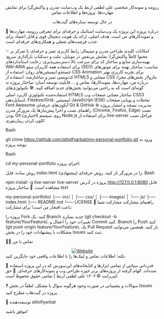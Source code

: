 <div align="center">
رزومه و نمونه‌کار شخصی علی لطفی اربط
یک وب‌سایت مدرن و واکنش‌گرا برای نمایش مهارت‌ها، پروژه‌ها و اطلاعات تماس

در حال توسعه
ستاره‌های گیت‌هاب

</div>
🎯 درباره پروژه
این پروژه یک وب‌سایت استاتیک و حرفه‌ای برای معرفی رزومه، مهارت‌ها و نمونه‌کارهای من است. هدف اصلی، ارائه یک هویت دیجیتال قوی و قابل اعتماد برای جذب فرصت‌های شغلی و همکاری‌های حرفه‌ای است.

✨ امکانات کلیدی
طراحی مدرن و مینیمال: رابط کاربری تمیز و حرفه‌ای با تمرکز بر محتوا
کاملاً واکنش‌گرا: نمایش بی‌نقص در موبایل، تبلت و دسکتاپ
بارگذاری سریع: بهینه‌سازی منابع و ساختار کد برای سرعت بالا
دسترسی‌پذیری: رعایت استانداردهای WAI-ARIA برای استفاده همه کاربران
سئو (SEO) مناسب: ساختار بهینه برای موتورهای جستجو
انیمیشن‌های روان: استفاده از CSS Animation برای تجربه کاربری بهتر
کدنویسی تمیز و ساختارمند: استفاده از HTML5 معنایی و CSS ماژولار
بخش‌های مجزا: درباره من، مهارت‌ها، نمونه‌کارها، تماس و ...
قابلیت توسعه آسان: ساختار پروژه به گونه‌ای است که به راحتی می‌توانید بخش‌های جدید اضافه کنید.
🛠️ تکنولوژی‌های استفاده‌شده
تکنولوژی	کاربرد اصلی
HTML5	ساختار معنایی صفحات وب
CSS3	استایل‌دهی، Flexbox/Grid، انیمیشن
JavaScript (ES6)	تعاملات و پویایی صفحات
Font Awesome	آیکون‌های حرفه‌ای
Git & GitHub	مدیریت نسخه و انتشار پروژه
⚙️ راهنمای نصب و اجرا
پیش‌نیازها
یک مرورگر مدرن (Chrome, Firefox, Edge)
نصب بودن Git روی سیستم
(اختیاری) Node.js برای استفاده از live-server
مراحل نصب
کلون کردن ریپازیتوری:

Bash

git clone https://github.com/alilotfyarbat/my-personal-portfolio.git
ورود به پوشه پروژه:

Bash

cd my-personal-portfolio
اجرای پروژه:

روش ساده: فایل index.html را در مرورگر باز کنید.
روش حرفه‌ای (پیشنهادی):
Bash

npm install -g live-server
live-server
پروژه در آدرس http://127.0.0.1:8080 قابل مشاهده است.
📂 ساختار پروژه
text

my-personal-portfolio/
├── inc/
│   ├── css/
│   ├── images/
│   └── js/
├── index.html
├── README.md
└── LICENSE
🤝 راهنمای مشارکت
مشارکت شما باعث افتخار من است! برای مشارکت:

پروژه را Fork کنید.
یک Branch جدید بسازید (git checkout -b feature/YourFeature).
تغییرات خود را اعمال و Commit کنید.
Branch را Push کنید (git push origin feature/YourFeature).
یک Pull Request باز کنید.
همچنین می‌توانید مشکلات یا پیشنهادات خود را در بخش Issues ثبت کنید.

👨‍💻 تماس با من
<div align="center"> <a href="https://alilotfyarbat.ir/"> <img src="https://img.shields.io/badge/Website-4A4A4A?style=for-the-badge&logo=About.me&logoColor=white" alt="Website"/> </a> <!-- ایمیل و لینکدین را در صورت تمایل اضافه کنید --> </div>
نکته: اطلاعات تماس و لینک‌ها را با اطلاعات واقعی خود جایگزین کنید.

🙏 قدردانی
سپاس از تمامی ابزارها و کتابخانه‌های اپن‌سورس که در این پروژه استفاده شده‌اند.
الهام گرفته از پروژه‌های برتر حوزه طراحی وب و نمونه‌کارهای حرفه‌ای.
📄 حق کپی‌رایت
© ۱۴۰۴ علی لطفی اربط | تمامی حقوق محفوظ است.

❓ سوالات و پشتیبانی
در صورت وجود هرگونه سوال یا مشکل، لطفاً در بخش Issues پروژه در گیت‌هاب مطرح کنید.

👤 توسعه‌دهنده
alilotfyarbat

موفق باشید!
